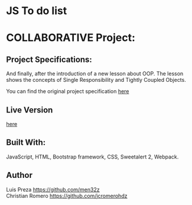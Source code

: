 # JS To do list
# COLLABORATIVE Project:
## Project Specifications:

And finally, after the introduction of a new lesson about OOP. The lesson shows the concepts of Single Responsibility and Tightly Coupled Objects.

You can find the original project specification [here](https://www.theodinproject.com/courses/javascript/lessons/todo-list)

## Live Version

[here](https://raw.githack.com/jcromerohdz/todo-list/todo-list/dist/index.html)

## Built With:

JavaScript, HTML, Bootstrap framework, CSS, Sweetalert 2, Webpack.

## Author
Luis Preza https://github.com/men32z
<br>
Christian Romero https://github.com/jcromerohdz
